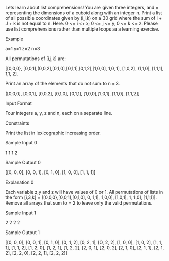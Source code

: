 Lets learn about list comprehensions! You are given three integers, and = representing the dimensions of a cuboid along with an integer n. Print a list of all possible coordinates given by (i,j,k) on a 30 grid where the sum of i + J + k is not equal to n. Here. 0 <= i <+ x; 0 <= j <= y; 0 <= k <= z.
Please use list comprehensions rather than multiple loops aa a learning exercise.

Example

a=1
y=1
z=2
n=3

All permutations of [i,j,k] are:

[[0,0,0}, [0,0,1],(0,0,2],[0,1,0],[0,1,1],[0,1,2],[1,0,0], 1,0, 1], [1,0,2], (1,1,0], [1,1,1], 1,1, 2].

Print an array of the elements that do not sum to n = 3.

([0,0,0], [0,0,1], [0,0,2], [0,1,0], [0,1,1], [1,0,0],[1,0,1], [1,1,0], [1,1,2]]

Input Format

Four integers  a, y, z and n, each on a separate line.

Constraints

Print the list in lexicographic increasing order.

Sample Input 0

1
1
1
2

Sample Output 0

[[0, 0, 0], [0, 0, 1], [0, 1, 0], [1, 0, 0], [1, 1, 1]]

Explanation 0

Each variable z,y and z will have values of 0 or 1. All permutations of lists in the form
[i,3,k] = [[0,0,0},[0,0,1],[0,1,0], 0, 1,1], 1,0,0], [1,0,1], 1, 1,0], [1,1,1]].
Remove all arrays that sum to = 2 to leave only the valid permutations.

Sample Input 1

2
2
2
2

Sample Output 1

[[0, 0, 0], [0, 0, 1], [0, 1, 0], [0, 1, 2], [0, 2, 1], [0, 2, 2], [1, 0, 0], [1, 0, 2], [1, 1, 1], [1, 1, 2], [1, 2, 0], [1, 2, 1], [1, 2, 2], [2, 0, 1], [2, 0, 2], [2, 1, 0], [2, 1, 1], [2, 1, 2], [2, 2, 0], [2, 2, 1], [2, 2, 2]]